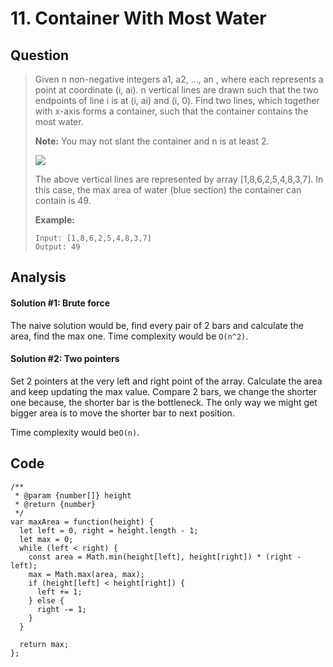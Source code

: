 # 11. Container With Most Water

## Question

> Given n non-negative integers a1, a2, ..., an , where each represents a point at coordinate \(i, ai\). n vertical lines are drawn such that the two endpoints of line i is at \(i, ai\) and \(i, 0\). Find two lines, which together with x-axis forms a container, such that the container contains the most water.
>
> **Note:** You may not slant the container and n is at least 2.
>
> ![](https://s3-lc-upload.s3.amazonaws.com/uploads/2018/07/17/question_11.jpg)
>
> The above vertical lines are represented by array \[1,8,6,2,5,4,8,3,7\]. In this case, the max area of water \(blue section\) the container can contain is 49.
>
> **Example:**
>
> ```text
> Input: [1,8,6,2,5,4,8,3,7]
> Output: 49
> ```

## Analysis

#### Solution \#1: Brute force

The naive solution would be, find every pair of 2 bars and calculate the area, find the max one. Time complexity would be `O(n^2)`.

#### Solution \#2: Two pointers

Set 2 pointers at the very left and right point of the array. Calculate the area and keep updating the max value. Compare 2 bars, we change the shorter one because, the shorter bar is the bottleneck. The only way we might get bigger area is to move the shorter bar to next position.

Time complexity would be`O(n)`.

## Code

```text
/**
 * @param {number[]} height
 * @return {number}
 */
var maxArea = function(height) {
  let left = 0, right = height.length - 1;
  let max = 0;
  while (left < right) {
    const area = Math.min(height[left], height[right]) * (right - left);
    max = Math.max(area, max);
    if (height[left] < height[right]) {
      left += 1;
    } else {
      right -= 1;
    }
  }
  
  return max;
};
```

